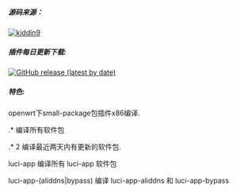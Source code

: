
##### 源码来源：
[![kiddin9](https://img.shields.io/badge/compile-kiddin9-red.svg?style=flat&logo=appveyor)](https://github.com/kiddin9/packages-compile)

##### 插件每日更新下载:
[![GitHub release (latest by date)](https://img.shields.io/github/v/release/shidahuilang/compile-package?style=for-the-badge&label=插件更新下载)](https://github.com/shidahuilang/compile-package/releases/latest)

##### 特色:

 openwrt下small-package包插件x86编译.

 .* 编译所有软件包

 .* 2 编译最近两天内有更新的软件包.

 luci-app 编译所有 luci-app 软件包

 luci-app-(aliddns|bypass) 编译 luci-app-aliddns 和 luci-app-bypass
